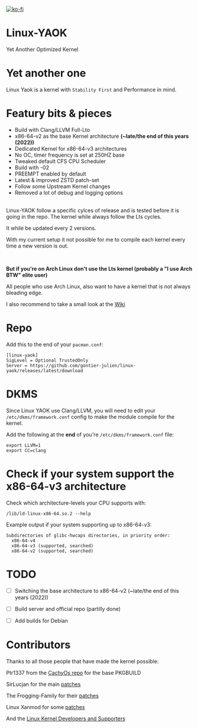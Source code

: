 [![ko-fi](https://ko-fi.com/img/githubbutton_sm.svg)](https://ko-fi.com/V7V57BNHC)

# Linux-YAOK
Yet Another Optimized Kernel

# Yet another one
Linux Yaok is a kernel with `Stability First` and Performance in mind.

# Featury bits & pieces
- Build with Clang/LLVM Full-Lto
- x86-64-v2 as the base Kernel architecture **(~late/the end of this years (2022))**
- Dedicated Kernel for x86-64-v3 architectures
- No OC, timer frequency is set at 250HZ base
- Tweaked default CFS CPU Scheduler
- Build with -02
- PREEMPT enabled by default
- Latest & improved ZSTD patch-set
- Follow some Upstream Kernel changes
- Removed a lot of debug and logging options

<br/>
Linux-YAOK follow a specific cylces of release and is tested before it is going in the repo.
The kernel while always follow the Lts cycles.

It while be updated every 2 versions.

With my current setup it not possible for me to compile each kernel every time a new version is out.

<br/>

**But if you're on Arch Linux don't use the Lts kernel (probably a "I use Arch BTW" elite user)**

All people who use Arch Linux, also want to have a kernel that is not always bleading edge.

I also recommend to take a small look at the [Wiki](https://github.com/Gontier-Julien/Linux-YAOK/wiki)

# Repo

Add this to the end of your `pacman.conf`:

```
[linux-yaok]
SigLevel = Optional TrustedOnly
Server = https://github.com/gontier-julien/linux-yaok/releases/latest/download
```

# DKMS

Since Linux YAOK use Clang/LLVM, you will need to edit your `/etc/dkms/framework.conf` config to make the module compile for the kernel.

Add the following at the **end** of you're `/etc/dkms/framework.conf` file:
```
export LLVM=1
export CC=clang
```

# Check if your system support the x86-64-v3 architecture

Check which architecture-levels your CPU supports with:
```
/lib/ld-linux-x86-64.so.2 --help
```
Example output if your system supporting up to x86-64-v3:
```
Subdirectories of glibc-hwcaps directories, in priority order:
  x86-64-v4
  x86-64-v3 (supported, searched)
  x86-64-v2 (supported, searched)
```

# TODO

- [ ] Switching the base architecture to x86-64-v2 (~late/the end of this years (2022))
- [ ] Build server and official repo (partilly done)
- [ ] Add builds for Debian


# Contributors

Thanks to all those people that have made the kernel possible:

Ptr1337 from the [CachyOs repo](https://github.com/cachyos/linux-cachyos) for the base PKGBUILD

SirLucjan for the main [patches](https://github.com/sirlucjan/kernel-patches)

The Frogging-Family for their [patches](https://github.com/Frogging-Family/linux-tkg/tree/master/linux-tkg-patches)

Linux Xanmod for some [patches](https://github.com/xanmod/linux-patches)

And the [Linux Kernel Developers and Supporters](https://www.kernel.org/)